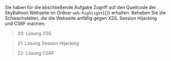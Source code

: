 Sie haben für die abschließende Aufgabe Zugriff auf den Quellcode der SkyBalloon Webseite im Ordner `web-highlight`{{}} 
erhalten. Beheben Sie die Schwachstellen, die die Webseite anfällig gegen XSS, Session Hijacking und CSRF machen.

>20: Lösung XSS

>21: Lösung Session Hijacking

>22: Lösung CSRF